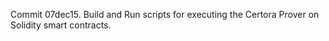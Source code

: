 Commit 07dec15.                    Build and Run scripts for executing the Certora Prover on Solidity smart contracts.